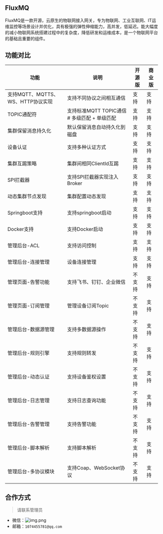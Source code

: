 <!--
.. title: 高性能物联网分布式接入网关FluxMQ
.. slug: release
.. date: 2021-09-20 18:21:38 UTC+1
.. tags: tag
.. category: category
.. link: link
.. description:
.. type: text
-->
## FluxMQ
FluxMQ是一款开源，云原生的物联网接入网关，专为物联网、工业互联网、IT运维监控等场景设计并优化，具有极强的弹性伸缩能力，高并发，低延迟。能大幅度的减小物联网系统搭建过程中的复杂度，降低研发和运维成本，是一个物联网平台的基础且重要的组件。

## 功能对比


| 功能                       | 说明                              | 开源版  | 商业版               |
|--------------------------|---------------------------------|------|--------|
| 支持MQTT、MQTTS、WS、HTTP协议实现 | 支持不同协议之间相互通信                    |  支持  | 支持 |
| TOPIC通配符                 | 支持标准MQTT TOPIC通信 # 多级匹配  + 单级匹配 | 支持 |  支持  |
| 集群保留消息持久化                | 默认保留消息自动持久化到磁盘                  |  支持 |  支持  |
| 设备认证                     | 支持多种认证方式                        | 支持 |  支持  |_
| 集群互踢策略                   | 集群间相同ClientId互踢                 |  支持 |  支持  |
| SPI拦截器                   | 支持SPI拦截器实现注入Broker              |  支持 |  支持  |
| 动态集群节点发现                 | 集群配置动态发现                        |  支持 | 支持  |
| Springboot支持             | 支持springboot启动                  |  支持 |  支持  |
| Docker支持                 | 支持Docker启动                      |  支持 | 支持   |
| 管理后台-ACL                 | 支持访问控制                          |  支持 |  支持   |
| 管理后台-连接管理                | 设备连接管理                          |  支持 | 支持  |
| 管理页面-告警功能                | 支持飞书、钉钉、企业微信                    |  不支持 |  支持  |
| 管理页面-订阅管理                | 管理设备订阅Topic                     | 不支持 |  支持   |
| 管理后台-数据源管理               | 支持多数据源操作                        | 不支持 |  支持   |
| 管理后台-规则引擎                | 支持规则转发                          | 不支持 |  支持   |
| 管理后台-动态认证                | 支持设备鉴权设置                        |  不支持 |支持   |
| 管理后台-日志管理                | 支持日志查询功能                        |  不支持 |  支持   |
| 管理后台-告警管理                | 支持告警功能                          |  不支持 | 支持   |
| 管理后台-脚本解析                | 支持脚本解析                          | 不支持 | 支持   |
| 管理后台-多协议模块               | 支持Coap、WebSocket协议              | 不支持 | 支持   |

## 合作方式
> 请联系管理员

- 微信：![img.png](../output/images/img.png)
- 邮箱：`1074455781@qq.com`

